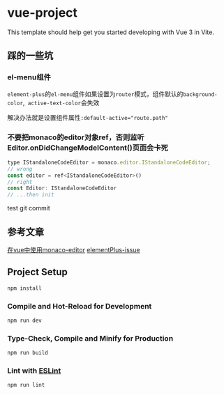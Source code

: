 # vue-project

This template should help get you started developing with Vue 3 in Vite.

## 踩的一些坑

### el-menu组件

`element-plus`的`el-menu`组件如果设置为`router`模式，组件默认的`background-color`,` active-text-color`会失效

解决办法就是设置组件属性`:default-active="route.path"`

### 不要把monaco的editor对象ref，否则监听Editor.onDidChangeModelContent()页面会卡死

```js
type IStandaloneCodeEditor = monaco.editor.IStandaloneCodeEditor;
// wrong
const editor = ref<IStandaloneCodeEditor>()
// right
const Editor: IStandaloneCodeEditor
// ...then init
```

test git commit

## 参考文章

[在vue中使用monaco-editor](https://juejin.cn/post/7095994149753028615?searchId=20240612142854B73AF38C9DCFFE410B4F)
[elementPlus-issue](https://github.com/element-plus/element-plus/issues/2534)

## Project Setup

```sh
npm install
```

### Compile and Hot-Reload for Development

```sh
npm run dev
```

### Type-Check, Compile and Minify for Production

```sh
npm run build
```

### Lint with [ESLint](https://eslint.org/)

```sh
npm run lint
```
